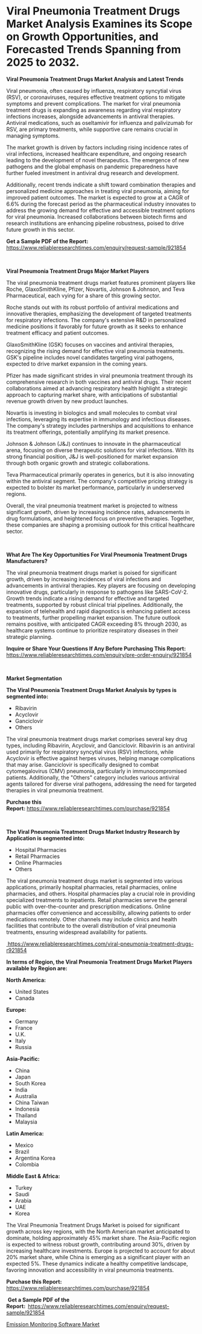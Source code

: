 <p><h1>Viral Pneumonia Treatment Drugs Market Analysis Examines its Scope on Growth Opportunities, and Forecasted Trends Spanning from 2025 to 2032.</h1></p><p><strong>Viral Pneumonia Treatment Drugs Market Analysis and Latest Trends</strong></p>
<p><p>Viral pneumonia, often caused by influenza, respiratory syncytial virus (RSV), or coronaviruses, requires effective treatment options to mitigate symptoms and prevent complications. The market for viral pneumonia treatment drugs is expanding as awareness regarding viral respiratory infections increases, alongside advancements in antiviral therapies. Antiviral medications, such as oseltamivir for influenza and palivizumab for RSV, are primary treatments, while supportive care remains crucial in managing symptoms.</p><p>The market growth is driven by factors including rising incidence rates of viral infections, increased healthcare expenditure, and ongoing research leading to the development of novel therapeutics. The emergence of new pathogens and the global emphasis on pandemic preparedness have further fueled investment in antiviral drug research and development. </p><p>Additionally, recent trends indicate a shift toward combination therapies and personalized medicine approaches in treating viral pneumonia, aiming for improved patient outcomes. The market is expected to grow at a CAGR of 6.6% during the forecast period as the pharmaceutical industry innovates to address the growing demand for effective and accessible treatment options for viral pneumonia. Increased collaborations between biotech firms and research institutions are enhancing pipeline robustness, poised to drive future growth in this sector.</p></p>
<p><strong>Get a Sample PDF of the Report:&nbsp;</strong> <a href="https://www.reliableresearchtimes.com/enquiry/request-sample/921854?utm_campaign=2956&utm_medium=2&utm_source=Github&utm_content=ia&utm_term=07032025&utm_id=viral-pneumonia-treatment-drugs">https://www.reliableresearchtimes.com/enquiry/request-sample/921854</a></p>
<p>&nbsp;</p>
<p><strong>Viral Pneumonia Treatment Drugs Major Market Players</strong></p>
<p><p>The viral pneumonia treatment drugs market features prominent players like Roche, GlaxoSmithKline, Pfizer, Novartis, Johnson & Johnson, and Teva Pharmaceutical, each vying for a share of this growing sector. </p><p>Roche stands out with its robust portfolio of antiviral medications and innovative therapies, emphasizing the development of targeted treatments for respiratory infections. The company's extensive R&D in personalized medicine positions it favorably for future growth as it seeks to enhance treatment efficacy and patient outcomes.</p><p>GlaxoSmithKline (GSK) focuses on vaccines and antiviral therapies, recognizing the rising demand for effective viral pneumonia treatments. GSK's pipeline includes novel candidates targeting viral pathogens, expected to drive market expansion in the coming years.</p><p>Pfizer has made significant strides in viral pneumonia treatment through its comprehensive research in both vaccines and antiviral drugs. Their recent collaborations aimed at advancing respiratory health highlight a strategic approach to capturing market share, with anticipations of substantial revenue growth driven by new product launches.</p><p>Novartis is investing in biologics and small molecules to combat viral infections, leveraging its expertise in immunology and infectious diseases. The company's strategy includes partnerships and acquisitions to enhance its treatment offerings, potentially amplifying its market presence.</p><p>Johnson & Johnson (J&J) continues to innovate in the pharmaceutical arena, focusing on diverse therapeutic solutions for viral infections. With its strong financial position, J&J is well-positioned for market expansion through both organic growth and strategic collaborations.</p><p>Teva Pharmaceutical primarily operates in generics, but it is also innovating within the antiviral segment. The company's competitive pricing strategy is expected to bolster its market performance, particularly in underserved regions.</p><p>Overall, the viral pneumonia treatment market is projected to witness significant growth, driven by increasing incidence rates, advancements in drug formulations, and heightened focus on preventive therapies. Together, these companies are shaping a promising outlook for this critical healthcare sector.</p></p>
<p>&nbsp;</p>
<p><strong>What Are The Key Opportunities For Viral Pneumonia Treatment Drugs Manufacturers?</strong></p>
<p><p>The viral pneumonia treatment drugs market is poised for significant growth, driven by increasing incidences of viral infections and advancements in antiviral therapies. Key players are focusing on developing innovative drugs, particularly in response to pathogens like SARS-CoV-2. Growth trends indicate a rising demand for effective and targeted treatments, supported by robust clinical trial pipelines. Additionally, the expansion of telehealth and rapid diagnostics is enhancing patient access to treatments, further propelling market expansion. The future outlook remains positive, with anticipated CAGR exceeding 8% through 2030, as healthcare systems continue to prioritize respiratory diseases in their strategic planning.</p></p>
<p><strong>Inquire or Share Your Questions If Any Before Purchasing This Report:</strong> <a href="https://www.reliableresearchtimes.com/enquiry/pre-order-enquiry/921854?utm_campaign=2956&utm_medium=2&utm_source=Github&utm_content=ia&utm_term=07032025&utm_id=viral-pneumonia-treatment-drugs">https://www.reliableresearchtimes.com/enquiry/pre-order-enquiry/921854</a></p>
<p>&nbsp;</p>
<p><strong>Market Segmentation</strong></p>
<p><strong>The Viral Pneumonia Treatment Drugs Market Analysis by types is segmented into:</strong></p>
<p><ul><li>Ribavirin</li><li>Acyclovir</li><li>Ganciclovir</li><li>Others</li></ul></p>
<p><p>The viral pneumonia treatment drugs market comprises several key drug types, including Ribavirin, Acyclovir, and Ganciclovir. Ribavirin is an antiviral used primarily for respiratory syncytial virus (RSV) infections, while Acyclovir is effective against herpes viruses, helping manage complications that may arise. Ganciclovir is specifically designed to combat cytomegalovirus (CMV) pneumonia, particularly in immunocompromised patients. Additionally, the "Others" category includes various antiviral agents tailored for diverse viral pathogens, addressing the need for targeted therapies in viral pneumonia treatment.</p></p>
<p><strong>Purchase this Report:&nbsp;</strong><a href="https://www.reliableresearchtimes.com/purchase/921854?utm_campaign=2956&utm_medium=2&utm_source=Github&utm_content=ia&utm_term=07032025&utm_id=viral-pneumonia-treatment-drugs">https://www.reliableresearchtimes.com/purchase/921854</a></p>
<p>&nbsp;</p>
<p><strong>The Viral Pneumonia Treatment Drugs Market Industry Research by Application is segmented into:</strong></p>
<p><ul><li>Hospital Pharmacies</li><li>Retail Pharmacies</li><li>Online Pharmacies</li><li>Others</li></ul></p>
<p><p>The viral pneumonia treatment drugs market is segmented into various applications, primarily hospital pharmacies, retail pharmacies, online pharmacies, and others. Hospital pharmacies play a crucial role in providing specialized treatments to inpatients. Retail pharmacies serve the general public with over-the-counter and prescription medications. Online pharmacies offer convenience and accessibility, allowing patients to order medications remotely. Other channels may include clinics and health facilities that contribute to the overall distribution of viral pneumonia treatments, ensuring widespread availability for patients.</p></p>
<p><a href="https://www.reliableresearchtimes.com/viral-pneumonia-treatment-drugs-r921854?utm_campaign=2956&utm_medium=2&utm_source=Github&utm_content=ia&utm_term=07032025&utm_id=viral-pneumonia-treatment-drugs">&nbsp;https://www.reliableresearchtimes.com/viral-pneumonia-treatment-drugs-r921854</a></p>
<p><strong>In terms of Region, the Viral Pneumonia Treatment Drugs Market Players available by Region are:</strong></p>
<p>
    <p> <strong> North America: </strong>
        <ul>
            <li>United States</li>
            <li>Canada</li>
        </ul>
        </p> 
    <p> <strong> Europe: </strong>
        <ul>
            <li>Germany</li>
            <li>France</li>
            <li>U.K.</li>
            <li>Italy</li>
            <li>Russia</li>
        </ul>
        </p> 
    <p> <strong> Asia-Pacific: </strong>
        <ul>
            <li>China</li>
            <li>Japan</li>
            <li>South Korea</li>
            <li>India</li>
            <li>Australia</li>
            <li>China Taiwan</li>
            <li>Indonesia</li>
            <li>Thailand</li>
            <li>Malaysia</li>
        </ul>
        </p> 
    <p> <strong> Latin America: </strong>
        <ul>
            <li>Mexico</li>
            <li>Brazil</li>
            <li>Argentina Korea</li>
            <li>Colombia</li>
        </ul>
        </p> 
    <p> <strong> Middle East & Africa: </strong>
        <ul>
            <li>Turkey</li>
            <li>Saudi</li>
            <li>Arabia</li>
            <li>UAE</li>
            <li>Korea</li>
        </ul>
    </p>
    </p>
<p><p>The Viral Pneumonia Treatment Drugs Market is poised for significant growth across key regions, with the North American market anticipated to dominate, holding approximately 45% market share. The Asia-Pacific region is expected to witness robust growth, contributing around 30%, driven by increasing healthcare investments. Europe is projected to account for about 20% market share, while China is emerging as a significant player with an expected 5%. These dynamics indicate a healthy competitive landscape, favoring innovation and accessibility in viral pneumonia treatments.</p></p>
<p><strong>Purchase this Report: </strong><a href="https://www.reliableresearchtimes.com/purchase/921854?utm_campaign=2956&utm_medium=2&utm_source=Github&utm_content=ia&utm_term=07032025&utm_id=viral-pneumonia-treatment-drugs">https://www.reliableresearchtimes.com/purchase/921854</a></p>
<p>&nbsp;<strong>Get a Sample PDF of the Report:&nbsp;&nbsp;</strong><a href="https://www.reliableresearchtimes.com/enquiry/request-sample/921854?utm_campaign=2956&utm_medium=2&utm_source=Github&utm_content=ia&utm_term=07032025&utm_id=viral-pneumonia-treatment-drugs">https://www.reliableresearchtimes.com/enquiry/request-sample/921854</a></p>
<p><strong></strong></p>
<p><p><a href="https://github.com/leyesamilej/Market-Research-Report-List-1/blob/main/emission-monitoring-software-market.md?utm_campaign=2956&utm_medium=2&utm_source=Github&utm_content=ia&utm_term=07032025&utm_id=viral-pneumonia-treatment-drugs">Emission Monitoring Software Market</a></p></p>